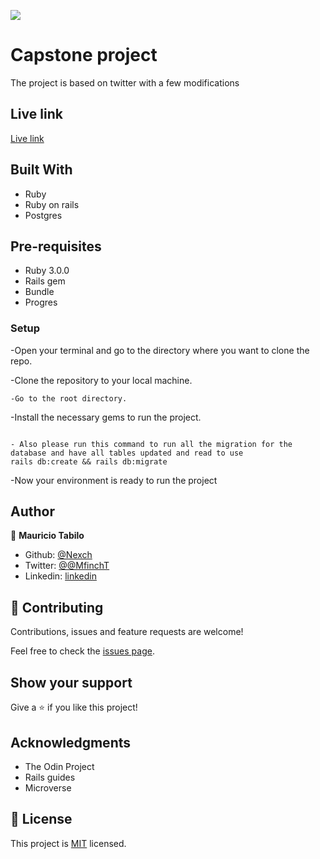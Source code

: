 ![](https://img.shields.io/badge/Microverse-blueviolet)

# Capstone project

The project is based on twitter with a few modifications

## Live link

[Live link](https://rorcapstonetwitter.herokuapp.com/users/sign_in)

## Built With
- Ruby
- Ruby on rails
- Postgres

## Pre-requisites
- Ruby 3.0.0
- Rails gem
- Bundle
- Progres

### Setup

-Open your terminal and go to the directory where you want to clone the repo.

-Clone the repository to your local machine. 
```
-Go to the root directory. 
```
-Install the necessary gems to run the project. 
```

- Also please run this command to run all the migration for the database and have all tables updated and read to use 
rails db:create && rails db:migrate
```

-Now your environment is ready to run the project

## Author

👤 **Mauricio Tabilo**

- Github: [@Nexch](https://github.com/Nexch)
- Twitter: [@@MfinchT](https://twitter.com/MfinchT)
- Linkedin: [linkedin](https://www.linkedin.com/in/Nexch)


## 🤝 Contributing

Contributions, issues and feature requests are welcome!

Feel free to check the [issues page](https://github.com).

## Show your support

Give a ⭐️ if you like this project!

## Acknowledgments

- The Odin Project
- Rails guides
- Microverse

## 📝 License

This project is [MIT](lic.url) licensed.
